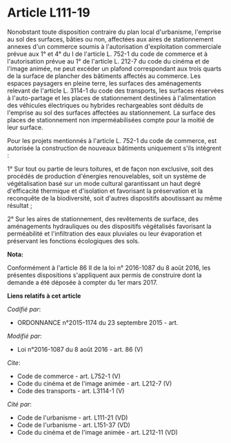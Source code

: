 # Article L111-19

Nonobstant toute disposition contraire du plan local d'urbanisme, l'emprise au sol des surfaces, bâties ou non, affectées aux
aires de stationnement annexes d'un commerce soumis à l'autorisation d'exploitation commerciale prévue aux 1° et 4° du I de
l'article L. 752-1 du code de commerce et à l'autorisation prévue au 1° de l'article L. 212-7 du code du cinéma et de l'image
animée, ne peut excéder un plafond correspondant aux trois quarts de la surface de plancher des bâtiments affectés au
commerce. Les espaces paysagers en pleine terre, les surfaces des aménagements relevant de l'article L. 3114-1 du code des
transports, les surfaces réservées à l'auto-partage et les places de stationnement destinées à l'alimentation des véhicules
électriques ou hybrides rechargeables sont déduits de l'emprise au sol des surfaces affectées au stationnement. La surface
des places de stationnement non imperméabilisées compte pour la moitié de leur surface. 

Pour les projets mentionnés à l'article L. 752-1 du code de commerce, est autorisée la construction de nouveaux bâtiments
uniquement s'ils intègrent : 

1° Sur tout ou partie de leurs toitures, et de façon non exclusive, soit des procédés de production d'énergies renouvelables,
soit un système de végétalisation basé sur un mode cultural garantissant un haut degré d'efficacité thermique et d'isolation
et favorisant la préservation et la reconquête de la biodiversité, soit d'autres dispositifs aboutissant au même résultat ; 

2° Sur les aires de stationnement, des revêtements de surface, des aménagements hydrauliques ou des dispositifs végétalisés
favorisant la perméabilité et l'infiltration des eaux pluviales ou leur évaporation et préservant les fonctions écologiques
des sols.

**Nota:**

Conformément à l'article 86 II de la loi n° 2016-1087 du 8 août 2016, les présentes dispositions s'appliquent aux permis de
construire dont la demande a été déposée à compter du 1er mars 2017.

**Liens relatifs à cet article**

_Codifié par_:

  - ORDONNANCE n°2015-1174 du 23 septembre 2015 - art.

_Modifié par_:

  - Loi n°2016-1087 du 8 août 2016 - art. 86 (V)

_Cite_:

  - Code de commerce - art. L752-1 (V)
  - Code du cinéma et de l'image animée - art. L212-7 (V)
  - Code des transports - art. L3114-1 (V)

_Cité par_:

  - Code de l'urbanisme - art. L111-21 (VD)
  - Code de l'urbanisme - art. L151-37 (VD)
  - Code du cinéma et de l'image animée - art. L212-11 (VD)
